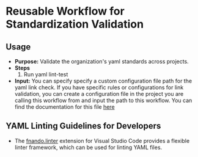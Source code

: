# Reusable Workflow for Standardization Validation

## Usage

- **Purpose:** Validate the organization's yaml standards across projects.
- **Steps**
  1. Run yaml lint-test
- **Input:** You can specify specify a custom configuration file path for the
  yaml link check. If you have specific rules or configurations for link
  validation, you can create a configuration file in the project you are
  calling this workflow from and input the path to this workflow. You can
     find the documentation for this file
     [here](https://yamllint.readthedocs.io/en/stable/configuration.html)

## YAML Linting Guidelines for Developers

- The [fnando.linter](https://marketplace.visualstudio.com/items?itemName=fnando.linter) extension for Visual Studio Code provides a flexible linter framework, which can be used for linting YAML files.
